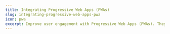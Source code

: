 ```yaml
---
title: Integrating Progressive Web Apps (PWAs)
slug: integrating-progressive-web-apps-pwa
icon: pwa
excerpt: Improve user engagement with Progressive Web Apps (PWAs). They work offline, send push notifications, load quickly, and work on all devices.
---
```

